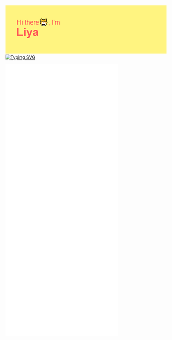 <img src="https://github.com/LiyaVysotskaya/LiyaVysotskaya/blob/main/header.png?raw=true" alt="Header">
<a href="https://git.io/typing-svg" style="align-self: center;"><img src="https://readme-typing-svg.herokuapp.com?font=Fira+Code&pause=1000&color=FF5757&width=435&lines=Frontend-developer" alt="Typing SVG" /></a>
<p align="left"><img src="/github-metrics.svg" alt="Metrics" width=70%></p>


